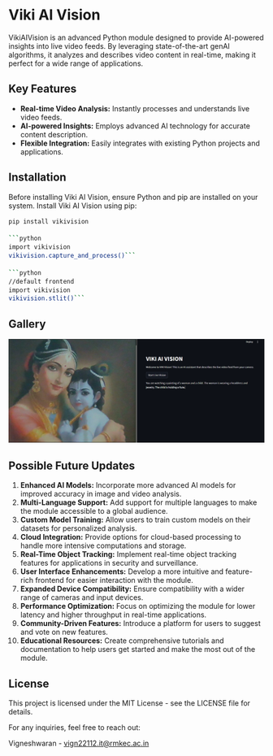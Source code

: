 # Viki AI Vision

VikiAIVision is an advanced Python module designed to provide AI-powered insights into live video feeds. By leveraging state-of-the-art genAI  algorithms, it analyzes and describes video content in real-time, making it perfect for a wide range of applications.

## Key Features

- **Real-time Video Analysis:** Instantly processes and understands live video feeds.
- **AI-powered Insights:** Employs advanced AI technology for accurate content description.
- **Flexible Integration:** Easily integrates with existing Python projects and applications.

## Installation

Before installing Viki AI Vision, ensure Python and pip are installed on your system. Install Viki AI Vision using pip:

```bash
pip install vikivision

```python
import vikivision
vikivision.capture_and_process()```

```python
//default frontend
import vikivision
vikivision.stlit()```

```

## Gallery
![demo](vission.png)


## Possible Future Updates

1. **Enhanced AI Models:** Incorporate more advanced AI models for improved accuracy in image and video analysis.
2. **Multi-Language Support:** Add support for multiple languages to make the module accessible to a global audience.
3. **Custom Model Training:** Allow users to train custom models on their datasets for personalized analysis.
4. **Cloud Integration:** Provide options for cloud-based processing to handle more intensive computations and storage.
5. **Real-Time Object Tracking:** Implement real-time object tracking features for applications in security and surveillance.
6. **User Interface Enhancements:** Develop a more intuitive and feature-rich frontend for easier interaction with the module.
7. **Expanded Device Compatibility:** Ensure compatibility with a wider range of cameras and input devices.
8. **Performance Optimization:** Focus on optimizing the module for lower latency and higher throughput in real-time applications.
9. **Community-Driven Features:** Introduce a platform for users to suggest and vote on new features.
10. **Educational Resources:** Create comprehensive tutorials and documentation to help users get started and make the most out of the module.

## License
This project is licensed under the MIT License - see the LICENSE file for details.

For any inquiries, feel free to reach out:

Vigneshwaran - vign22112.it@rmkec.ac.in

